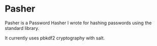 # Pasher
Pasher is a Password Hasher I wrote for hashing passwords using the standard
library.

It currently uses pbkdf2 cryptography with salt. 
